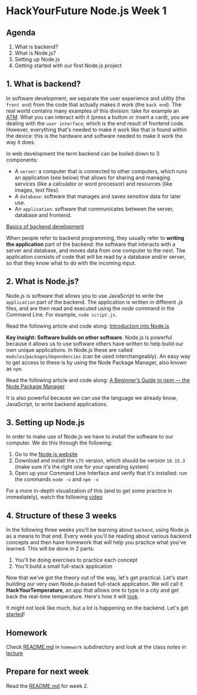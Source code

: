 # HackYourFuture Node.js Week 1

## Agenda

1. What is backend?
2. What is Node.js?
3. Setting up Node.js
4. Getting started with our first Node.js project

## 1. What is backend?

In software development, we separate the user experience and utility (the `front end`) from the code that actually makes it work (the `back end`). The real world contains many examples of this division: take for example an [ATM](../images/atm.jpg). What you can interact with it (press a button or insert a card), you are dealing with the `user interface`; which is the end result of frontend code. However, everything that's needed to make it work like that is found within the device: this is the hardware and software needed to make it work the way it does.

In web development the term backend can be boiled down to 3 components:

- A `server`: a computer that is connected to other computers, which runs an application (see below) that allows for sharing and managing services (like a calculator or word processor) and resources (like images, text files).
- A `database`: software that manages and saves sensitive data for later use.
- An `application`: software that communicates between the server, database and frontend.

[Basics of backend development](https://www.upwork.com/hiring/development/a-beginners-guide-to-back-end-development/)

When people refer to backend programming, they usually refer to **writing the application** part of the backend: the software that interacts with a server and database, and moves data from one computer to the next. The application consists of code that will be read by a database and/or server, so that they know what to do with the incoming input.

## 2. What is Node.js?

Node.js is software that allows you to use JavaScript to write the `application` part of the backend. The application is written in different _.js_ files, and are then read and executed using the _node_ command in the Command Line. For example, `node script.js`.

Read the following article and code along: [Introduction into Node.js](https://codeburst.io/the-only-nodejs-introduction-youll-ever-need-d969a47ef219)

**Key insight: Software builds on other software**. Node.js is powerful because it allows us to use software others have written to help build our own unique applications. In Node.js these are called `modules`/`packages`/`dependencies` (can be used interchangeably). An easy way to get access to these is by using the Node Package Manager, also known as `npm`.

Read the following article and code along: [A Beginner’s Guide to npm — the Node Package Manager](https://nodesource.com/blog/an-absolute-beginners-guide-to-using-npm/)

It is also powerful because we can use the language we already know, JavaScript, to write backend applications.

## 3. Setting up Node.js

In order to make use of Node.js we have to install the software to our computer. We do this through the following:

1. Go to the [Node.js website](https://nodejs.org/en/)
2. Download and install the `LTS` version, which should be version `10.15.3` (make sure it's the right one for your operating system)
3. Open up your Command Line Interface and verify that it's installed: run the commands `node -v` and `npm -v`

For a more in-depth visualization of this (and to get some practice in immediately), watch the following [video](https://www.youtube.com/watch?v=fBNz5xF-Kx4)

## 4. Structure of these 3 weeks

In the following three weeks you'll be learning about `backend`, using Node.js as a means to that end. Every week you'll be reading about various backend concepts and then have homework that will help you practice what you've learned. This will be done in 2 parts:

1. You'll be doing exercises to practice each concept
2. You'll build a small full-stack application

Now that we've got the theory out of the way, let's get practical. Let's start building our very own Node.js-based full-stack application. We will call it **HackYourTemperature**, an app that allows one to type in a city and get back the real-time temperature. Here's how it will [look](https://quiet-sea-26203.herokuapp.com/).

It might not look like much, but a lot is happening on the backend. Let's get [started](homework/README.md)!

## Homework

Check [README.md](homework/README.md) in `homework` subdirectory and look at the class notes in [lecture](lecture)

## Prepare for next week

Read the [README.md](../week2/README.md) for week 2.

